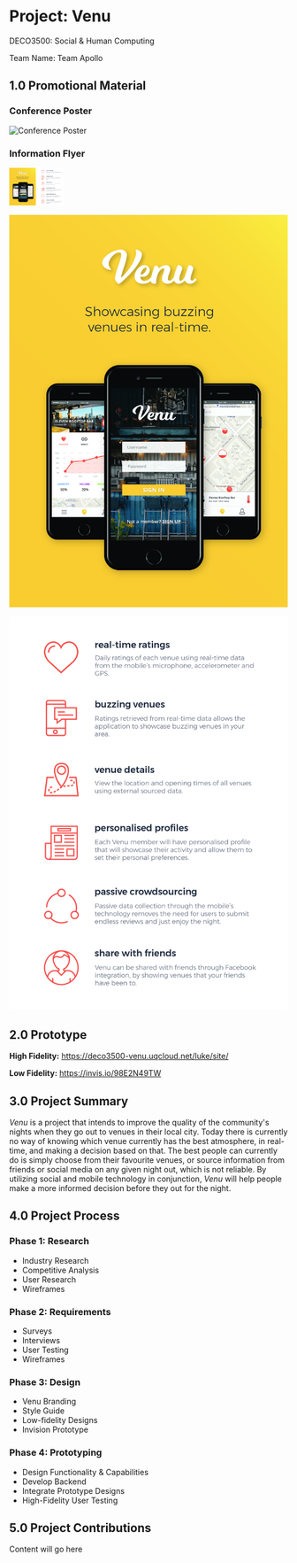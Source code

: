 # Project: Venu

DECO3500: Social & Human Computing

Team Name: Team Apollo

## 1.0 Promotional Material

### Conference Poster

![Conference Poster](https://github.com/deco3500-2017/team-apollo/blob/master/images/poster-01.jpg "Conference Poster")

### Information Flyer

<img src="https://github.com/deco3500-2017/team-apollo/blob/master/images/pamphlet-01.jpg" width="48">

<img src="https://github.com/deco3500-2017/team-apollo/blob/master/images/pamphlet-02.jpg" width="48">

![Information Flyer 001](https://github.com/deco3500-2017/team-apollo/blob/master/images/pamphlet-01.jpg "Information Flyer 001")

![Information Flyer 002](https://github.com/deco3500-2017/team-apollo/blob/master/images/pamphlet-02.jpg "Information Flyer 002")

## 2.0 Prototype

**High Fidelity:** https://deco3500-venu.uqcloud.net/luke/site/

**Low Fidelity:** https://invis.io/98E2N49TW

## 3.0 Project Summary

_Venu_ is a project that intends to improve the quality of the community's nights when they go out to venues in their local city. Today there is currently no way of knowing which venue currently has the best atmosphere, in real-time, and making a decision based on that. The best people can currently do is simply choose from their favourite venues, or source information from friends or social media on any given night out, which is not reliable. By utilizing social and mobile technology in conjunction, _Venu_ will help people make a more informed decision before they out for the night.

## 4.0 Project Process

### Phase 1: Research

- Industry Research
- Competitive Analysis
- User Research
- Wireframes

### Phase 2: Requirements

- Surveys
- Interviews
- User Testing
- Wireframes

### Phase 3: Design

- Venu Branding
- Style Guide
- Low-fidelity Designs
- Invision Prototype

### Phase 4: Prototyping

- Design Functionality & Capabilities 
- Develop Backend
- Integrate Prototype Designs
- High-Fidelity User Testing

## 5.0 Project Contributions

Content will go here
